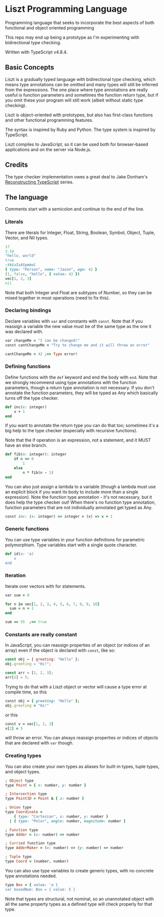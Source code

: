 # Liszt Programming Language

Programming language that seeks to incorporate the best aspects of both functional and object oriented programming

This repo may end up being a prototype as I'm experimenting with bidirectional type checking.

Written with TypeScript v4.8.4.

## Basic Concepts

Liszt is a gradually typed language with bidirectional type checking, which means type annotations can be omitted and many types will still be inferred from the expressions. The one place where type annotations are really useful is function parameters and sometimes the function return type, but if you omit these your program will still work (albeit without static type checking).

Liszt is object-oriented with prototypes, but also has first-class functions and other functional programming features.

The syntax is inspired by Ruby and Python. The type system is inspired by TypeScript.

Liszt compiles to JavaScript, so it can be used both for browser-based applications and on the server via Node.js.

## Credits

The type checker implementation owes a great deal to Jake Donham's [Reconstructing TypeScript](https://jaked.org/blog/2021-09-07-Reconstructing-TypeScript-part-0) series.

## The language

Comments start with a semicolon and continue to the end of the line.

### Literals

There are literals for Integer, Float, String, Boolean, Symbol, Object, Tuple, Vector, and Nil types.

```ruby
17
3.14
"hello, world"
true
:thisIsASymbol
{ type: "Person", name: "Jason", age: 42 }
(1, false, "hello", { value: 42 })
vec[1, 2, 3]
nil
```

Note that both Integer and Float are subtypes of Number, so they can be mixed together in most operations (need to fix this).

### Declaring bindings

Declare variables with `var` and constants with `const`. Note that if you reassign a variable the new value must be of the same type as the one it was declared with.

```ruby
var changeMe = "I can be changed!"
const cantChangeMe = "Try to change me and it will throw an error"

cantChangeMe = 42 ;=> Type error!
```

### Defining functions

Define functions with the `def` keyword and end the body with `end`. Note that we strongly recommend using type annotations with the function parameters, though a return type annotation is not necessary. If you don't annotate the function parameters, they will be typed as Any which basically turns off the type checker.

```ruby
def inc(x: integer)
    x + 1
end
```

If you want to annotate the return type you can do that too; sometimes it's a big help to the type checker (especially with recursive functions).

Note that the if operation is an expression, not a statement, and it MUST have an else branch.

```ruby
def fib(n: integer): integer
    if n == 0
        1
    else
        n * fib(n - 1)
end
```

You can also just assign a lambda to a variable (though a lambda must use an explicit block if you want its body to include more than a single expression). Note the function type annotation - it's not necessary, but it does help the type checker out! When there's no function type annotation, function parameters that are not individually annotated get typed as Any.

```ruby
const inc: (x: integer) => integer = (x) => x + 1
```

### Generic functions

You can use type variables in your function definitions for parametric polymorphism. Type variables start with a single quote character.

```ruby
def id(x: 'a)
    x
end
```

### Iteration

Iterate over vectors with for statements.

```ruby
var sum = 0

for n in vec[1, 2, 3, 4, 5, 6, 7, 8, 9, 10]
  sum = n + 1
end

sum == 55  ;=> true
```

### Constants are really constant

In JavaScript, you can reassign properties of an object (or indices of an array) even if the object is declared with `const`, like so:

```js
const obj = { greeting: "Hello" };
obj.greeting = "Hi!";

const arr = [1, 2, 3];
arr[2] = 5;
```

Trying to do that with a Liszt object or vector will cause a type error at compile time, so this

```ruby
const obj = { greeting: "Hello" };
obj.greeting = "Hi!"
```

or this

```ruby
const v = vec[1, 2, 3]
v[2] = 5
```

will throw an error. You can always reassign properties or indices of objects that are declared with `var` though.

### Creating types

You can also create your own types as aliases for built-in types, tuple types, and object types.

```ruby
; Object type
type Point = { x: number, y: number }

; Intersection type
type Point3D = Point & { z: number }

; Union type
type Coordinate =
    { type: "Cartesian", x: number, y: number }
  | { type: "Polar", angle: number, magnitude: number }

; Function type
type Adder = (x: number) => number

; Curried function type
type AdderMaker = (x: number) => (y: number) => number

; Tuple type
type Coord = (number, number)
```

You can also use type variables to create generic types, with no concrete type annotations needed.

```ruby
type Box = { value: 'a }
var boxedNum: Box = { value: 5 }
```

Note that types are structural, not nominal, so an unannotated object with all the same property types as a defined type will check properly for that type.
